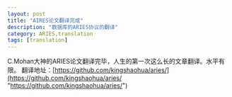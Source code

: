 ```yaml
---
layout: post
title: "AIRES论文翻译完成"
description: "数据库的ARIES协议的翻译"
category: ARIES,translation
tags: [translation]
---
```

C.Mohan大神的ARIES论文翻译完毕，人生的第一次这么长的文章翻译。水平有限。
翻译地址：[https://github.com/kingshaohua/aries/](https://github.com/kingshaohua/aries/ "https://github.com/kingshaohua/aries/")
